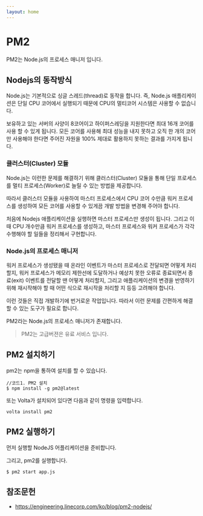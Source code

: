 ```yaml
---
layout: home
---
```


# PM2
PM2는 Node.js의 프로세스 매니저 입니다.  

## Nodejs의 동작방식
Node.js는 기본적으로 싱글 스레드(thread)로 동작을 합니다. 즉, Node.js 애플리케이션은 단일 CPU 코어에서 실행되기 때문에 CPU의 멀티코어 시스템은 사용할 수 없습니다.  

보유하고 있는 서버의 사양이 8코어이고 하이퍼스레딩을 지원한다면 최대 16개 코어를 사용 할 수 있게 됩니다. 모든 코어를 사용해 최대 성능을 내지 못하고 오직 한 개의 코어만 사용해야 한다면 주어진 자원을 100% 제대로 활용하지 못하는 결과를 가지게 됩니다.  

### 클러스터(Cluster) 모듈
Node.js는 이런한 문제를 해결하기 위해 클러스터(Cluster) 모듈을 통해 단일 프로세스를 멀티 프로세스(Worker)로 늘릴 수 있는 방법을 제공합니다.  

따라서 클러스터 모듈을 사용하여 마스터 프로세스에서 CPU 코어 수만큼 워커 프로세스를 생성하여 모든 코어를 사용할 수 있게끔  개발 방법을 변경해 주어야 합니다.  


처음에 Nodejs 애플리케이션을 실행하면 마스터 프로세스만 생성이 됩니다. 그리고 이때 CPU 개수만큼 워커 프로세스를 생성하고, 마스터 프로세스와 워커 프로세스가 각각 수행해야 할 일들을 정리해서 구현합니다.  

### Node.js의 프로세스 매니저 
워커 프로세스가 생성됐을 때 온라인 이벤트가 마스터 프로세스로 전달되면 어떻게 처리할지, 워커 프로세스가 메모리 제한선에 도달하거나 예상치 못한 오류로 종료되면서 종료(exit) 이벤트를 전달할 땐 어떻게 처리할지, 그리고 애플리케이션의 변경을 반영하기 위해 재시작해야 할 때 어떤 식으로 재시작을 처리할 지 등등 고려해야 합니다. 

이런 것들은 직접 개발하기에 번거로운 작업입니다. 따라서 이런 문제를 간편하게 해결할 수 있는 도구가 필요로 합니다.  

PM2라는 Node.js의 프로세스 매니저가 존재합니다.  

> PM2는 고급버젼은 유료 서비스 입니다.

## PM2 설치하기
pm2는 npm을 통하여 설치를 할 수 있습니다.

```
//코드1. PM2 설치
$ npm install -g pm2@latest
```

또는 Volta가 설치되어 있다면 다음과 같이 명령을 입력합니다.

```
volta install pm2
```

## PM2 실행하기
먼저 실행할 NodeJS 어플리케이션을 준비합니다.

그리고, pm2를 실행합니다.

```
$ pm2 start app.js
```


## 참조문헌
* https://engineering.linecorp.com/ko/blog/pm2-nodejs/


